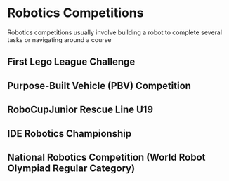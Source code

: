 # Robotics Competitions

Robotics competitions usually involve building a robot to complete several tasks or navigating around a course

## First Lego League Challenge
## Purpose-Built Vehicle (PBV) Competition
## RoboCupJunior Rescue Line U19
## IDE Robotics Championship
## National Robotics Competition (World Robot Olympiad Regular Category)